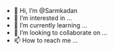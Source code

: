 - 👋 Hi, I’m @Sarmkadan
- 👀 I’m interested in ...
- 🌱 I’m currently learning ...
- 💞️ I’m looking to collaborate on ...
- 📫 How to reach me ...

<!---
Sarmkadan/Sarmkadan is a ✨ special ✨ repository because its `README.md` (this file) appears on your GitHub profile.
You can click the Preview link to take a look at your changes.
--->
